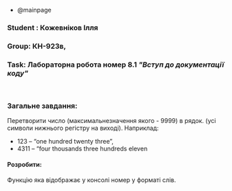* @mainpage
### Student : Кожевніков Ілля
### Group: КН-923в,
### Task: Лабораторна робота номер 8.1 _"Вступ до документації коду"_

<br />

### Загальне завдання: 
Перетворити число (максимальнезначення якого - 9999) в рядок. (усі символи нижнього регістру на виході). Наприклад:
  * 123 – “one hundred twenty three”,
  * 4311 – “four thousands three hundreds eleven

#### Розробити: 
Функцію яка відображає у консолі номер у форматі слів.
